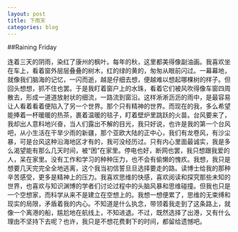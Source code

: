 ```yaml
---
layout: post
title: 下雨天
categories: blog
---
```

##Raining Friday

   连着三天的阴雨，染红了康州的枫叶。每年的秋，这里都美得像副油画。我喜欢坐在车上，看着窗外层层叠叠的树木，红的绿的黄的，匆匆从眼前闪过。一幕幕地，就像我们脑海的记忆，一闪而逝，越是仔细去想，便越难以想起哪棵树的样子。但回头想想，抓不住也罢。于是我盯着窗户上的水珠，看着它们被风吹得像车窗四周散去，形成一道道放射状的细流，一路流到窗沿。这样淅淅沥沥的雨中，是最容易让人看着看着便陷入了另一个世界。那个只有精神的世界。而现在的我，多么希望能捧着一杯暖暖的热茶，裹着温暖的毯子，盯着壁炉里跳跃的火苗。台风要来了，我却出人意料地兴奋，当人们露出不解的目光，我只好说，也许是我的第一个台风吧，从小生活在干旱少雨的新疆，那个亚欧大陆的正中心，我们有龙卷风，有沙尘暴，可是台风这种沿海地区才有的，我可没经历过。只有内心里面最诚实，我是多么渴望能有那么几天时间，被“困”在家里。停电也好，断网也罢，我只想跟我爱的人，呆在家里。没有工作和学习的种种压力，也不会有偷懒的愧疚。我想，我只是想要几天完完全全地逃离，这个我当初信誓旦旦选择要走的路。读博士给我的那种辛苦感受，更多是精神上的压力。我喜欢思维的快感，喜欢阅读和探究那些未知的世界，也喜欢与知识渊博的学者们讨论过程中的头脑风暴和思维碰撞。但我也只是一个空想家，而科学从来不是建立在空想上的。我想一想便累了，思维的无束缚和现实的局限，矛盾着我的内心。不知道是什么执念，带领着我走到了这条路上，就像一个离港的船，尴尬地在航线上，不知进退。不过，既然选择了出港，又有什么理由不坚持下去呢？也许，我只是不想花费剩下的时间，都留给遗憾吧。
  
